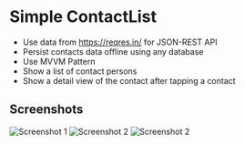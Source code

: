 # Simple ContactList
- Use data from https://reqres.in/ for JSON-REST API
- Persist contacts data offline using any database
- Use MVVM Pattern
- Show a list of contact persons
- Show a detail view of the contact after tapping a contact

## Screenshots

![Screenshot 1](Resources/Screenshots/1.png)
![Screenshot 2](Resources/Screenshots/2.png)
![Screenshot 2](Resources/Screenshots/3.png)
